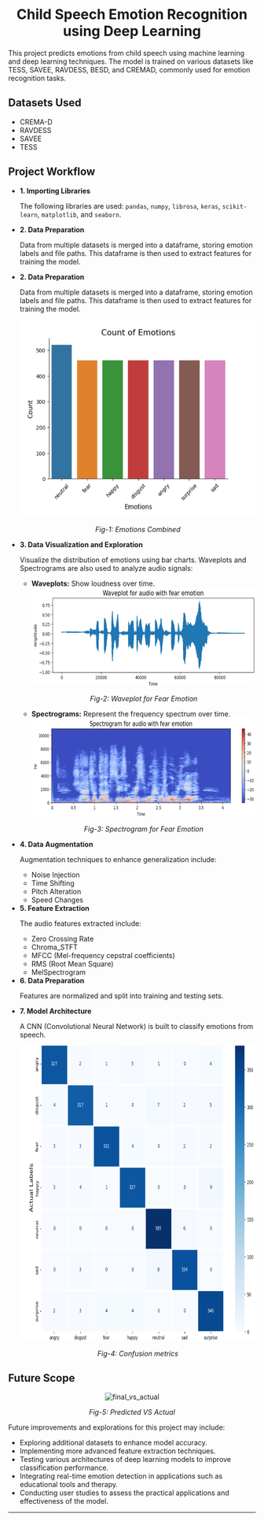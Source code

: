 <h1 style="text-align: center;">Child Speech Emotion Recognition using Deep Learning</h1>

<p>This project predicts emotions from child speech using machine learning and deep learning techniques. The model is trained on various datasets like TESS, SAVEE, RAVDESS, BESD, and CREMAD, commonly used for emotion recognition tasks.</p>

<h2>Datasets Used</h2>
<ul>
  <li>CREMA-D</li>
  <li>RAVDESS</li>
  <li>SAVEE</li>
  <li>TESS</li>
</ul>

<h2>Project Workflow</h2>
    <ul>
        <li>
            <strong>1. Importing Libraries</strong>
            <p>The following libraries are used: <code>pandas</code>, <code>numpy</code>, <code>librosa</code>, <code>keras</code>, <code>scikit-learn</code>, <code>matplotlib</code>, and <code>seaborn</code>.</p>
        </li>
        <li>
            <strong>2. Data Preparation</strong>
            <p>Data from multiple datasets is merged into a dataframe, storing emotion labels and file paths. This dataframe is then used to extract features for training the model.</p>
        </li>
<li>
    <strong>2. Data Preparation</strong>
    <p>Data from multiple datasets is merged into a dataframe, storing emotion labels and file paths. This dataframe is then used to extract features for training the model.</p>
</li>
<div align="center">
  <img src="images/model_emotions_final.png" alt="Box Parking Example" width="500" height="400"/>
</div>
<div align="center">
  <p><i>Fig-1: Emotions Combined</i></p>
</div>
        <li>
            <strong>3. Data Visualization and Exploration</strong>
            <p>Visualize the distribution of emotions using bar charts. Waveplots and Spectrograms are also used to analyze audio signals:</p>
            <ul>
                <li><strong>Waveplots:</strong> Show loudness over time.</li>
              <div align="center">
              <img src="images/waveplot.png" alt="waveplot" width="700" height="200"/>
              </div>
              <div align="center">
              <p><i>Fig-2: Waveplot for Fear Emotion</i></p>
              </div>
                <li><strong>Spectrograms:</strong> Represent the frequency spectrum over time.</li>
              <div align="center">
              <img src="images/spectrogram.png" alt="Waveplot for Fear Emotion" width="700" height="200"/>
              </div>
              <div align="center">
              <p><i>Fig-3: Spectrogram for Fear Emotion</i></p>
              </div>              
            </ul>
        </li>
        <li>
            <strong>4. Data Augmentation</strong>
            <p>Augmentation techniques to enhance generalization include:</p>
            <ul>
                <li>Noise Injection</li>
                <li>Time Shifting</li>
                <li>Pitch Alteration</li>
                <li>Speed Changes</li>
            </ul>
        </li>
        <li>
            <strong>5. Feature Extraction</strong>
            <p>The audio features extracted include:</p>
            <ul>
                <li>Zero Crossing Rate</li>
                <li>Chroma_STFT</li>
                <li>MFCC (Mel-frequency cepstral coefficients)</li>
                <li>RMS (Root Mean Square)</li>
                <li>MelSpectrogram</li>
            </ul>
        </li>
        <li>
            <strong>6. Data Preparation</strong>
            <p>Features are normalized and split into training and testing sets.</p>
        </li>
        <li>
            <strong>7. Model Architecture</strong>
            <p>A CNN (Convolutional Neural Network) is built to classify emotions from speech.</p>
        </li>
              <div align="center">
              <img src="images/confusion_metrics_final.png" alt="confusion_metrics" width="600" height="600"/>
              </div>
              <div align="center">
              <p><i>Fig-4: Confusion metrics</i></p>
              </div>  
    </ul>

<div>
    <h2>Future Scope</h2>
              <div align="center">
              <img src="images/final_vs_actual2.png" alt="final_vs_actual" width="300" height="300"/>
              </div>
              <div align="center">
              <p><i>Fig-5: Predicted VS Actual</i></p>
              </div>  
    <p>Future improvements and explorations for this project may include:</p>
    <ul>
        <li>Exploring additional datasets to enhance model accuracy.</li>
        <li>Implementing more advanced feature extraction techniques.</li>
        <li>Testing various architectures of deep learning models to improve classification performance.</li>
        <li>Integrating real-time emotion detection in applications such as educational tools and therapy.</li>
        <li>Conducting user studies to assess the practical applications and effectiveness of the model.</li>
    </ul>
</div>
<hr>
